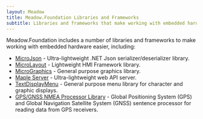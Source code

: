 ```yaml
---
layout: Meadow
title: Meadow.Foundation Libraries and Frameworks
subtitle: Libraries and frameworks that make working with embedded hardware easier.
---
```


Meadow.Foundation includes a number of libraries and frameworks to make working with embedded hardware easier, including:

* [MicroJson](/Meadow/Meadow.Foundation/Libraries_and_Frameworks/MicroJson) - Ultra-lightweight .NET Json serializer/deserializer library.
* [MicroLayout](/Meadow/Meadow.Foundation/Libraries_and_Frameworks/MicroLayout) - Lightweight HMI Framework library.
* [MicroGraphics](/Meadow/Meadow.Foundation/Libraries_and_Frameworks/MicroGraphics) - General purpose graphics library.
* [Maple Server](/Meadow/Meadow.Foundation/Libraries_and_Frameworks/Maple%2EServer) - Ultra-lightweight web API server.
* [TextDisplayMenu](/Meadow/Meadow.Foundation/Libraries_and_Frameworks/TextDisplayMenu/) - General purpose menu library for character and graphic displays.
* [GPS/GNSS NMEA Processor Library](/Meadow/Meadow.Foundation/Libraries_and_Frameworks/Gps_Gnss_Nmea_Processor/) - Global Positioning System (GPS) and Global Navigation Satellite System (GNSS) sentence processor for reading data from GPS receivers.